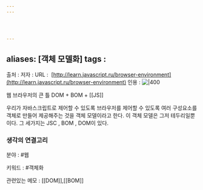 ```yaml
---
---




---
```

aliases: [객체 모델화]
tags : 
---

출처 :
저자 :
URL :  [http://learn.javascript.ru/browser-environment](http://learn.javascript.ru/browser-environment)
인용 : 
![|400](https://s3.ap-northeast-2.amazonaws.com/opentutorials-user-file/module/904/2229.png)

웹 브라우저의 큰 틀 DOM + BOM + [[JS]]

우리가 자바스크립트로 제어할 수 있도록 브라우저를 제어할 수 있도록 여러 구성요소를 객체로 만들어 제공해주는 것을 객체 모델이라고 한다. 이 객체 모델은 그저 테두리일뿐이다. 그 세가지는 JSC , BOM , DOM이 있다. 

### 생각의 연결고리
분야 : #웹

키워드 :  #객체화

관련있는 메모 : [[DOM]],[[BOM]]








